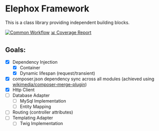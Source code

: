 # Elephox Framework

This is a class library providing independent building blocks.

[![Common Workflow](https://github.com/elephox-dev/base/actions/workflows/common.yml/badge.svg)](https://github.com/elephox-dev/base/actions/workflows/common.yml)
[📊 Coverage Report](https://philly.ricardoboss.de/coverage)

## Goals:

- [x] Dependency Injection
  - [x] Container
  - [x] Dynamic lifespan (request/transient)
- [x] composer.json dependency sync across all modules (achieved using [wikimedia/composer-merge-plugin](https://github.com/wikimedia/composer-merge-plugin))
- [x] Http Client
- [ ] Database Adapter
  - [ ] MySql Implementation
  - [ ] Entity Mapping
- [ ] Routing (controller attributes)
- [ ] Templating Adapter
  - [ ] Twig Implementation
